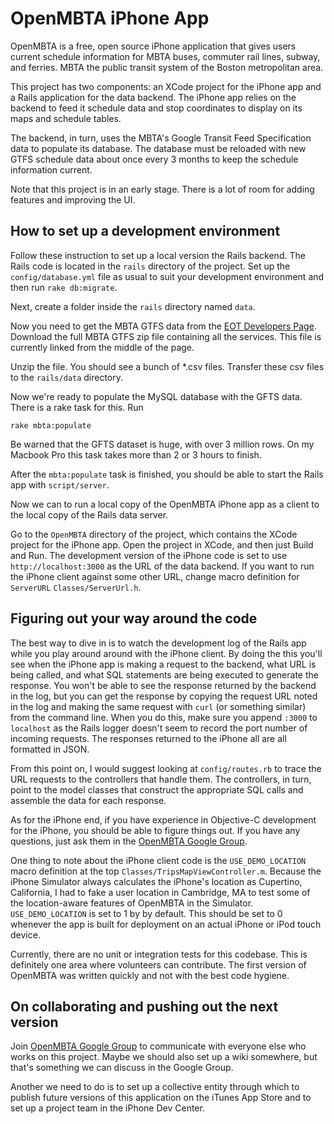 # OpenMBTA iPhone App

OpenMBTA is a free, open source iPhone application that gives users current
schedule information for MBTA buses, commuter rail lines, subway, and ferries. 
MBTA the public transit system of the Boston metropolitan area.

This project has two components: an XCode project for the iPhone app and a Rails
application for the data backend. The iPhone app relies on the backend to feed
it schedule data and stop coordinates to display on its maps and schedule tables. 

The backend, in turn, uses the MBTA's Google Transit Feed Specification data to
populate its database. The database must be reloaded with new GTFS schedule data
about once every 3 months to keep the schedule information current.

Note that this project is in an early stage. There is a lot of room for adding
features and improving the UI. 

## How to set up a development environment

Follow these instruction to set up a local version the Rails backend. The Rails
code is located in the `rails` directory of the project.  Set up the
`config/database.yml` file as usual to suit your development environment and
then run `rake db:migrate`.

Next, create a folder inside the `rails` directory named `data`. 

Now you need to get the MBTA GTFS data from the [EOT Developers
Page](http://www.eot.state.ma.us/developers/). Download the full MBTA GTFS zip
file containing all the services. This file is currently linked from the middle
of the page.

Unzip the file. You should see a bunch of *.csv files. Transfer these csv files
to the `rails/data` directory.

Now we're ready to populate the MySQL database with the GFTS data. There is a
rake task for this. Run 

    rake mbta:populate

Be warned that the GFTS dataset is huge, with over 3 million rows. On my
Macbook Pro this task takes more than 2 or 3 hours to finish.

After the `mbta:populate` task is finished, you should be able to start the
Rails app with `script/server`. 

Now we can to run a local copy of the OpenMBTA iPhone app as a client to the
local copy of the Rails data server.

Go to the `OpenMBTA` directory of the project, which contains the XCode project
for the iPhone app. Open the project in XCode, and then just Build and Run. The
development version of the iPhone code is set to use `http://localhost:3000` as
the URL of the data backend. If you want to run the iPhone client against some
other URL, change macro definition for `ServerURL` `Classes/ServerUrl.h`. 

## Figuring out your way around the code

The best way to dive in is to watch the development log of the Rails app while
you play around around with the iPhone client. By doing the this you'll see when
the iPhone app is making a request to the backend, what URL is being called, and
what SQL statements are being executed to generate the response. You won't be
able to see the response returned by the backend in the log, but you can get the
response by copying the request URL noted in the log and making the same request
with `curl` (or something similar) from the command line. When you do this, make
sure you append `:3000` to `localhost` as the Rails logger doesn't seem to
record the port number of incoming requests. The responses returned to the
iPhone all are all formatted in JSON.

From this point on, I would suggest looking at `config/routes.rb` to trace the
URL requests to the controllers that handle them. The controllers, in turn, point 
to the model classes that construct the appropriate SQL calls and assemble the
data for each response.

As for the iPhone end, if you have experience in Objective-C development for the
iPhone, you should be able to figure things out. If you have any questions, just
ask them in the [OpenMBTA Google
Group](http://groups.google.com/group/openmbta).

One thing to note about the iPhone client code is the `USE_DEMO_LOCATION` macro
definition at the top `Classes/TripsMapViewController.m`. Because the iPhone
Simulator always calculates the iPhone's location as Cupertino, California, I
had to fake a user location in Cambridge, MA to test some of the location-aware
features of OpenMBTA in the Simulator. `USE_DEMO_LOCATION` is set to 1 by by
default. This should be set to 0 whenever the app is built for deployment on an
actual iPhone or iPod touch device.

Currently, there are no unit or integration tests for this codebase. This is
definitely one area where volunteers can contribute. The first version of
OpenMBTA was written quickly and not with the best code hygiene.

## On collaborating and pushing out the next version

Join [OpenMBTA Google Group](http://groups.google.com/group/openmbta) to
communicate with everyone else who works on this project. Maybe we should also
set up a wiki somewhere, but that's something we can discuss in the Google Group.

Another we need to do is to set up a collective entity through which to publish
future versions of this application on the iTunes App Store and to set up a
project team in the iPhone Dev Center. 



